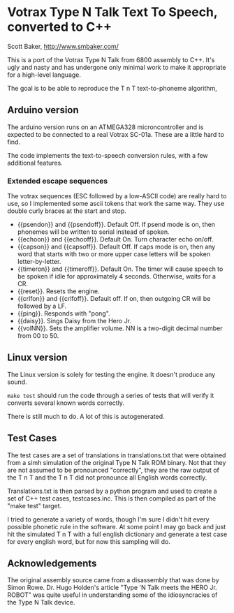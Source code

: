 # Votrax Type N Talk Text To Speech, converted to C++

Scott Baker, http://www.smbaker.com/

This is a port of the Votrax Type N Talk from 6800 assembly
to C++. It's ugly and nasty and has undergone only minimal
work to make it appropriate for a high-level language.

The goal is to be able to reproduce the T n T text-to-phoneme
algorithm,

## Arduino version

The arduino version runs on an ATMEGA328 microncontroller and is
expected to be connected to a real Votrax SC-01a. These are a little
hard to find.

The code implements the text-to-speech conversion rules, with a few
additional features.

### Extended escape sequences

The votrax sequences (ESC followed by a low-ASCII code) are really
hard to use, so I implemented some ascii tokens that work the same
way. They use double curly braces at the start and stop.

* {{psendon}} and {{psendoff}}. Default Off. If psend mode is on, then phonemes will be written to serial instead of spoken.
* {{echoon}} and {{echooff}}. Default On. Turn character echo on/off.
* {{capson}} and {{capsoff}}. Default Off. If caps mode is on, then any word that starts with two or more upper case letters will be spoken letter-by-letter.
* {{timeron}} and {{timeroff}}. Default On. The timer will cause speech to be spoken if idle for approximately 4 seconds. Otherwise, waits for a CR.
* {{reset}}. Resets the engine.
* {{crlfon}} and {{crlfoff}}. Default off. If on, then outgoing CR will be followed by a LF.
* {{ping}}. Responds with "pong".
* {{daisy}}. Sings Daisy from the Hero Jr. 
* {{volNN}}. Sets the amplifier volume. NN is a two-digit decimal number from 00 to 50.

## Linux version

The Linux version is solely for testing the engine. It doesn't
produce any sound.

`make test` should run the code through a series of tests that
will verify it converts several known words correctly.

There is still much to do. A lot of this is autogenerated.

## Test Cases

The test cases are a set of translations in translations.txt that
were obtained from a simh simulation of the original Type N Talk
ROM binary. Not that they are not assumed to be pronounced "correctly",
they are the raw output of the T n T and the T n T did not pronounce
all English words correctly.

Translations.txt is then parsed by a python program and used to
create a set of C++ test cases, testcases.inc. This is then compiled
as part of the "make test" target.

I tried to generate a variety of words, though I'm sure I didn't hit
every possible phonetic rule in the software. At some point I may go
back and just hit the simulated T n T with a full english dictionary
and generate a test case for every english word, but for now this
sampling will do.

## Acknowledgements

The original assembly source came from a disassembly that
was done by Simon Rowe. Dr. Hugo Holden's article
"Type 'N Talk meets the HERO Jr. ROBOT" was quite useful in
understanding some of the idiosyncracies of the Type N
Talk device.

